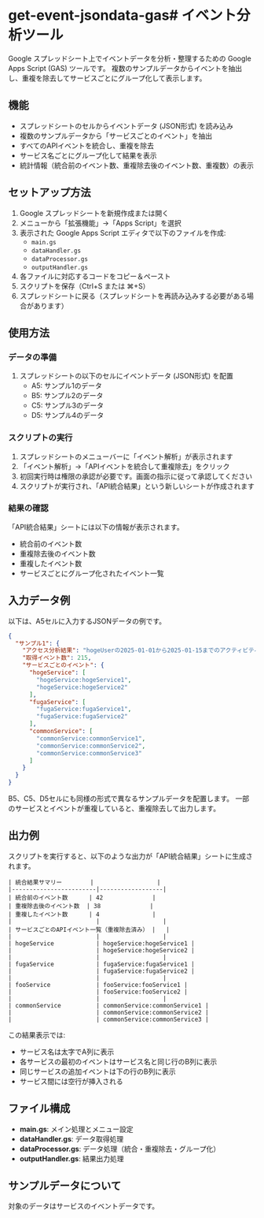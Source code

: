 # get-event-jsondata-gas# イベント分析ツール

Google スプレッドシート上でイベントデータを分析・整理するための Google Apps Script (GAS) ツールです。
複数のサンプルデータからイベントを抽出し、重複を除去してサービスごとにグループ化して表示します。

## 機能

- スプレッドシートのセルからイベントデータ (JSON形式) を読み込み
- 複数のサンプルデータから「サービスごとのイベント」を抽出
- すべてのAPIイベントを統合し、重複を除去
- サービス名ごとにグループ化して結果を表示
- 統計情報（統合前のイベント数、重複除去後のイベント数、重複数）の表示

## セットアップ方法

1. Google スプレッドシートを新規作成または開く
2. メニューから「拡張機能」→「Apps Script」を選択
3. 表示された Google Apps Script エディタで以下のファイルを作成:
   - `main.gs`
   - `dataHandler.gs`
   - `dataProcessor.gs`
   - `outputHandler.gs`
4. 各ファイルに対応するコードをコピー＆ペースト
5. スクリプトを保存（Ctrl+S または ⌘+S）
6. スプレッドシートに戻る（スプレッドシートを再読み込みする必要がある場合があります）

## 使用方法

### データの準備

1. スプレッドシートの以下のセルにイベントデータ (JSON形式) を配置
   - A5: サンプル1のデータ
   - B5: サンプル2のデータ
   - C5: サンプル3のデータ
   - D5: サンプル4のデータ

### スクリプトの実行

1. スプレッドシートのメニューバーに「イベント解析」が表示されます
2. 「イベント解析」→「APIイベントを統合して重複除去」をクリック
3. 初回実行時は権限の承認が必要です。画面の指示に従って承認してください
4. スクリプトが実行され、「API統合結果」という新しいシートが作成されます

### 結果の確認

「API統合結果」シートには以下の情報が表示されます。

- 統合前のイベント数
- 重複除去後のイベント数
- 重複したイベント数
- サービスごとにグループ化されたイベント一覧

## 入力データ例

以下は、A5セルに入力するJSONデータの例です。

```json
{
  "サンプル1": {
    "アクセス分析結果": "hogeUserの2025-01-01から2025-01-15までのアクティビティ",
    "取得イベント数": 215,
    "サービスごとのイベント": {
      "hogeService": [
        "hogeService:hogeService1",
        "hogeService:hogeService2"
      ],
      "fugaService": [
        "fugaService:fugaService1",
        "fugaService:fugaService2"
      ],
      "commonService": [
        "commonService:commonService1",
        "commonService:commonService2",
        "commonService:commonService3"
      ]
    }
  }
}
```

B5、C5、D5セルにも同様の形式で異なるサンプルデータを配置します。
一部のサービスとイベントが重複していると、重複除去して出力します。

## 出力例

スクリプトを実行すると、以下のような出力が「API統合結果」シートに生成されます。

```
| 統合結果サマリー        |                  |
|------------------------|------------------|
| 統合前のイベント数      | 42              |
| 重複除去後のイベント数  | 38              |
| 重複したイベント数      | 4               |
|                        |                  |
| サービスごとのAPIイベント一覧（重複除去済み） |   |
|                        |                  |
| hogeService            | hogeService:hogeService1 |
|                        | hogeService:hogeService2 |
|                        |                  |
| fugaService            | fugaService:fugaService1 |
|                        | fugaService:fugaService2 |
|                        |                  |
| fooService             | fooService:fooService1 |
|                        | fooService:fooService2 |
|                        |                  |
| commonService          | commonService:commonService1 |
|                        | commonService:commonService2 |
|                        | commonService:commonService3 |
```

この結果表示では:
- サービス名は太字でA列に表示
- 各サービスの最初のイベントはサービス名と同じ行のB列に表示
- 同じサービスの追加イベントは下の行のB列に表示
- サービス間には空行が挿入される

## ファイル構成

- **main.gs**: メイン処理とメニュー設定
- **dataHandler.gs**: データ取得処理
- **dataProcessor.gs**: データ処理（統合・重複除去・グループ化）
- **outputHandler.gs**: 結果出力処理

## サンプルデータについて

対象のデータはサービスのイベントデータです。
